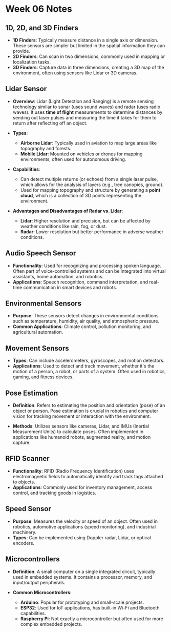 # Week 06 Notes

## 1D, 2D, and 3D Finders

- **1D Finders**: Typically measure distance in a single axis or dimension. These sensors are simpler but limited in the spatial information they can provide.
- **2D Finders**: Can scan in two dimensions, commonly used in mapping or localization tasks.
- **3D Finders**: Capture data in three dimensions, creating a 3D map of the environment, often using sensors like Lidar or 3D cameras.

## Lidar Sensor

- **Overview**: Lidar (Light Detection and Ranging) is a remote sensing technology similar to sonar (uses sound waves) and radar (uses radio waves). It uses **time of flight** measurements to determine distances by sending out laser pulses and measuring the time it takes for them to return after reflecting off an object.

- **Types**:

  - **Airborne Lidar**: Typically used in aviation to map large areas like topography and forests.
  - **Mobile Lidar**: Mounted on vehicles or drones for mapping environments, often used for autonomous driving.

- **Capabilities**:

  - Can detect multiple returns (or echoes) from a single laser pulse, which allows for the analysis of layers (e.g., tree canopies, ground).
  - Used for mapping topography and structure by generating a **point cloud**, which is a collection of 3D points representing the environment.

- **Advantages and Disadvantages of Radar vs. Lidar**:

  - **Lidar**: Higher resolution and precision, but can be affected by weather conditions like rain, fog, or dust.
  - **Radar**: Lower resolution but better performance in adverse weather conditions.

## Audio Speech Sensor

- **Functionality**: Used for recognizing and processing spoken language. Often part of voice-controlled systems and can be integrated into virtual assistants, home automation, and robotics.
- **Applications**: Speech recognition, command interpretation, and real-time communication in smart devices and robots.

## Environmental Sensors

- **Purpose**: These sensors detect changes in environmental conditions such as temperature, humidity, air quality, and atmospheric pressure.
- **Common Applications**: Climate control, pollution monitoring, and agricultural automation.

## Movement Sensors

- **Types**: Can include accelerometers, gyroscopes, and motion detectors.
- **Applications**: Used to detect and track movement, whether it's the motion of a person, a robot, or parts of a system. Often used in robotics, gaming, and fitness devices.

## Pose Estimation

- **Definition**: Refers to estimating the position and orientation (pose) of an object or person. Pose estimation is crucial in robotics and computer vision for tracking movement or interaction with the environment.

- **Methods**: Utilizes sensors like cameras, Lidar, and IMUs (Inertial Measurement Units) to calculate poses. Often implemented in applications like humanoid robots, augmented reality, and motion capture.

## RFID Scanner

- **Functionality**: RFID (Radio Frequency Identification) uses electromagnetic fields to automatically identify and track tags attached to objects.
- **Applications**: Commonly used for inventory management, access control, and tracking goods in logistics.

## Speed Sensor

- **Purpose**: Measures the velocity or speed of an object. Often used in robotics, automotive applications (speed monitoring), and industrial machinery.
- **Types**: Can be implemented using Doppler radar, Lidar, or optical encoders.

## Microcontrollers

- **Definition**: A small computer on a single integrated circuit, typically used in embedded systems. It contains a processor, memory, and input/output peripherals.

- **Common Microcontrollers**:
  - **Arduino**: Popular for prototyping and small-scale projects.
  - **ESP32**: Used for IoT applications, has built-in Wi-Fi and Bluetooth capabilities.
  - **Raspberry Pi**: Not exactly a microcontroller but often used for more complex embedded projects.
